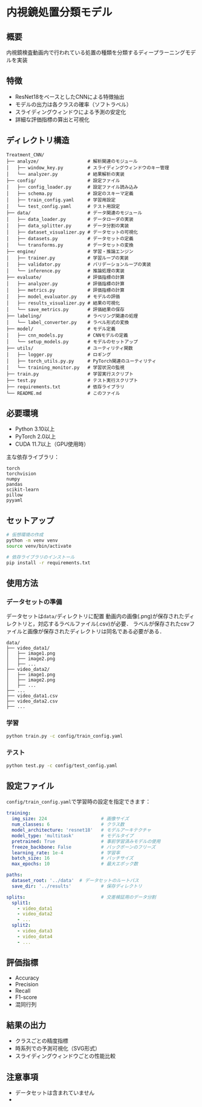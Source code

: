 # 内視鏡処置分類モデル

## 概要
内視鏡検査動画内で行われている処置の種類を分類するディープラーニングモデルを実装

## 特徴
- ResNet18をベースとしたCNNによる特徴抽出
- モデルの出力は各クラスの確率（ソフトラベル）
- スライディングウィンドウによる予測の安定化
- 詳細な評価指標の算出と可視化

## ディレクトリ構造
```
Treatment_CNN/
├── analyze/                  # 解析関連のモジュール
│   ├── window_key.py         # スライディングウィンドウのキー管理
│   └── analyzer.py           # 結果解析の実装
├── config/                   # 設定ファイル
│   ├── config_loader.py      # 設定ファイル読み込み
│   ├── schema.py             # 設定のスキーマ定義
│   ├── train_config.yaml     # 学習用設定
│   └── test_config.yaml      # テスト用設定
├── data/                     # データ関連のモジュール
│   ├── data_loader.py        # データローダの実装
│   ├── data_splitter.py      # データ分割の実装
│   ├── dataset_visualizer.py # データセットの可視化
│   ├── datasets.py           # データセットの定義
│   └── transforms.py         # データセットの変換
├── engine/                   # 学習・推論エンジン
│   ├── trainer.py            # 学習ループの実装
│   ├── validator.py          # バリデーションループの実装
│   └── inference.py          # 推論処理の実装
├── evaluate/                 # 評価指標の計算
│   ├── analyzer.py           # 評価指標の計算
│   ├── metrics.py            # 評価指標の計算
│   ├── model_evaluator.py    # モデルの評価
│   ├── results_visualizer.py # 結果の可視化
│   └── save_metrics.py       # 評価結果の保存
├── labeling/                 # ラベリング関連の処理
│   └── label_converter.py    # ラベル形式の変換
├── model/                    # モデル定義
│   ├── cnn_models.py         # CNNモデルの定義
│   └── setup_models.py       # モデルのセットアップ
├── utils/                    # ユーティリティ関数
│   ├── logger.py             # ロギング
│   ├── torch_utils.py.py     # PyTorch関連のユーティリティ
│   └── training_monitor.py   # 学習状況の監視
├── train.py                  # 学習実行スクリプト
├── test.py                   # テスト実行スクリプト
├── requirements.txt          # 依存ライブラリ
└── README.md                 # このファイル
```

## 必要環境
- Python 3.10以上
- PyTorch 2.0以上
- CUDA 11.7以上（GPU使用時）

主な依存ライブラリ：
```
torch
torchvision
numpy
pandas
scikit-learn
pillow
pyyaml
```

## セットアップ
```bash
# 仮想環境の作成
python -m venv venv
source venv/bin/activate

# 依存ライブラリのインストール
pip install -r requirements.txt
```

## 使用方法

### データセットの準備
データセットは`data/`ディレクトリに配置
動画内の画像(.png)が保存されたディレクトリと，対応するラベルファイル(.csv)が必要．
ラベルが保存されたcsvファイルと画像が保存されたディレクトリは同名である必要がある．
```
data/
├── video_data1/
│   ├── image1.png
│   ├── image2.png
│   ├── ...
├── video_data2/
│   ├── image1.png
│   ├── image2.png
│   ├── ...
├── ...
├── video_data1.csv
├── video_data2.csv
├── ...
```

### 学習
```bash
python train.py -c config/train_config.yaml
```

### テスト
```bash
python test.py -c config/test_config.yaml
```

## 設定ファイル
`config/train_config.yaml`で学習時の設定を指定できます：

```yaml
training:
  img_size: 224                    # 画像サイズ
  num_classes: 6                   # クラス数
  model_architecture: 'resnet18'   # モデルアーキテクチャ
  model_type: 'multitask'          # モデルタイプ
  pretrained: True                 # 事前学習済みモデルの使用
  freeze_backbone: False           # バックボーンのフリーズ
  learning_rate: 1e-4              # 学習率
  batch_size: 16                   # バッチサイズ
  max_epochs: 10                   # 最大エポック数

paths:
  dataset_root: '../data'  # データセットのルートパス
  save_dir: '../results'           # 保存ディレクトリ

splits:                            # 交差検証用のデータ分割
  split1:
    - video_data1
    - video_data2
    - ...
  split2:
    - video_data3
    - video_data4
    - ...
```

## 評価指標
- Accuracy
- Precision
- Recall
- F1-score
- 混同行列

## 結果の出力
- クラスごとの精度指標
- 時系列での予測可視化（SVG形式）
- スライディングウィンドウごとの性能比較

## 注意事項
- データセットは含まれていません
- 